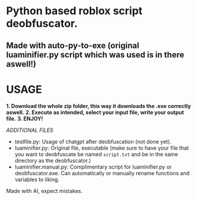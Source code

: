 # Python based roblox script deobfuscator.
## Made with auto-py-to-exe (original luaminifier.py script which was used is in there aswell!)

# USAGE
**1. Download the whole zip folder, this way it downloads the .exe correctly aswell.**
**2. Execute as intended, select your input file, write your output file.**
**3. ENJOY!**

*ADDITIONAL FILES*
- testfile.py: Usage of chatgpt after deobfuscation (not done yet).
- luaminifier.py: Original file, executable (make sure to have your file that you want to deobfuscate be named `script.txt` and be in the same directory as the deobfuscator.)
- luaminifier.manual.py: Complimentary script for luaminifier.py or deobfuscator.exe. Can automatically or manually rename functions and variables to liking.
  
Made with AI, expect mistakes.
